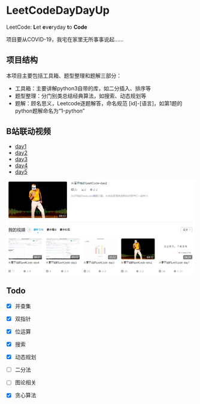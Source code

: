 # LeetCodeDayDayUp
LeetCode: **L**et **e**v**e**ryday  **t**o **Code**

项目要从COVID-19，我宅在家里无所事事说起......


## 项目结构

本项目主要包括工具箱、题型整理和题解三部分：

- 工具箱：主要讲解python3自带的库，如二分插入、排序等
- 题型整理：分门别类总结经典算法，如搜索、动态规划等
- 题解：顾名思义，Leetcode逐题解答，命名规范 [id]-[语言]，如第1题的python题解命名为“1-python”


## B站联动视频

- [day1](https://www.bilibili.com/video/av86001620/)
- [day2]( https://www.bilibili.com/video/av86186224/)
- [day3](https://www.bilibili.com/video/av86350334/)
- [day4](https://www.bilibili.com/video/av87771280/)
- [day5](https://www.bilibili.com/video/av87774921/)

<div align="center">
  <img src="https://github.com/2448845600/LeetCodeDayDayUp/blob/master/show_time.png" width="900px" />
</div>

## Todo

- [x] 并查集
- [x] 双指针
- [x] 位运算
- [x] 搜索
- [x] 动态规划
- [ ] 二分法
- [ ] 图论相关
- [x] 贪心算法


